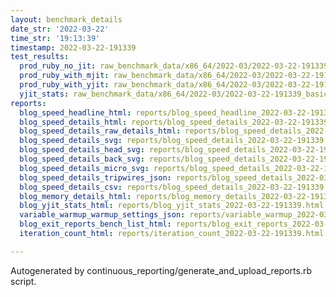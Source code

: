 ```yaml
---
layout: benchmark_details
date_str: '2022-03-22'
time_str: '19:13:39'
timestamp: 2022-03-22-191339
test_results:
  prod_ruby_no_jit: raw_benchmark_data/x86_64/2022-03/2022-03-22-191339_basic_benchmark_prod_ruby_no_jit.json
  prod_ruby_with_mjit: raw_benchmark_data/x86_64/2022-03/2022-03-22-191339_basic_benchmark_prod_ruby_with_mjit.json
  prod_ruby_with_yjit: raw_benchmark_data/x86_64/2022-03/2022-03-22-191339_basic_benchmark_prod_ruby_with_yjit.json
  yjit_stats: raw_benchmark_data/x86_64/2022-03/2022-03-22-191339_basic_benchmark_yjit_stats.json
reports:
  blog_speed_headline_html: reports/blog_speed_headline_2022-03-22-191339.html
  blog_speed_details_html: reports/blog_speed_details_2022-03-22-191339.html
  blog_speed_details_raw_details_html: reports/blog_speed_details_2022-03-22-191339.raw_details.html
  blog_speed_details_svg: reports/blog_speed_details_2022-03-22-191339.svg
  blog_speed_details_head_svg: reports/blog_speed_details_2022-03-22-191339.head.svg
  blog_speed_details_back_svg: reports/blog_speed_details_2022-03-22-191339.back.svg
  blog_speed_details_micro_svg: reports/blog_speed_details_2022-03-22-191339.micro.svg
  blog_speed_details_tripwires_json: reports/blog_speed_details_2022-03-22-191339.tripwires.json
  blog_speed_details_csv: reports/blog_speed_details_2022-03-22-191339.csv
  blog_memory_details_html: reports/blog_memory_details_2022-03-22-191339.html
  blog_yjit_stats_html: reports/blog_yjit_stats_2022-03-22-191339.html
  variable_warmup_warmup_settings_json: reports/variable_warmup_2022-03-22-191339.warmup_settings.json
  blog_exit_reports_bench_list_html: reports/blog_exit_reports_2022-03-22-191339.bench_list.html
  iteration_count_html: reports/iteration_count_2022-03-22-191339.html

---
```

Autogenerated by continuous_reporting/generate_and_upload_reports.rb script.
